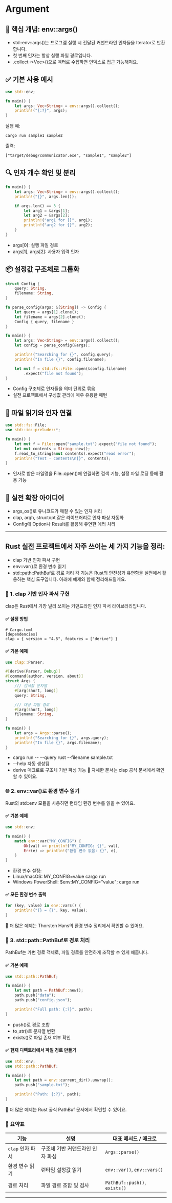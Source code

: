 # Argument

## 🧠 핵심 개념: env::args()
- std::env::args()는 프로그램 실행 시 전달된 커맨드라인 인자들을 Iterator로 반환합니다.
- 첫 번째 인자는 항상 실행 파일 경로입니다.
- .collect::<Vec<String>>()으로 벡터로 수집하면 인덱스로 접근 가능해져요.

## ✅ 기본 사용 예시
```rust
use std::env;

fn main() {
    let args: Vec<String> = env::args().collect();
    println!("{:?}", args);
}
```


실행 예:
```
cargo run sample1 sample2
```

출력:
```
["target/debug/communicator.exe", "sample1", "sample2"]
```


## 🔍 인자 개수 확인 및 분리
```rust
fn main() {
    let args: Vec<String> = env::args().collect();
    println!("{}", args.len());

    if args.len() == 3 {
        let arg1 = &args[1];
        let arg2 = &args[2];
        println!("arg1 for {}", arg1);
        println!("arg2 for {}", arg2);
    }
}
```

- args[0]: 실행 파일 경로
- args[1], args[2]: 사용자 입력 인자

## 📦 설정값 구조체로 그룹화
```rust
struct Config {
    query: String,
    filename: String,
}

fn parse_config(args: &[String]) -> Config {
    let query = args[1].clone();
    let filename = args[2].clone();
    Config { query, filename }
}

fn main() {
    let args: Vec<String> = env::args().collect();
    let config = parse_config(&args);

    println!("Searching for {}", config.query);
    println!("In file {}", config.filename);

    let mut f = std::fs::File::open(&config.filename)
        .expect("file not found");
}
```

- Config 구조체로 인자들을 의미 단위로 묶음
- 실전 프로젝트에서 구성값 관리에 매우 유용한 패턴

## 📁 파일 읽기와 인자 연결
```rust
use std::fs::File;
use std::io::prelude::*;

fn main() {
    let mut f = File::open("sample.txt").expect("file not found");
    let mut contents = String::new();
    f.read_to_string(&mut contents).expect("read error");
    println!("Test - contents\n{}", contents);
}
```

- 인자로 받은 파일명을 File::open()에 연결하면 검색 기능, 설정 파일 로딩 등에 활용 가능

## 🧪 실전 확장 아이디어
- args_os()로 유니코드가 깨질 수 있는 인자 처리
- clap, argh, structopt 같은 라이브러리로 인자 파싱 자동화
- Config에 Option<T>나 Result<T>를 활용해 유연한 에러 처리

---

## Rust 실전 프로젝트에서 자주 쓰이는 세 가지 기능을 정리:
- clap 기반 인자 파서 구현
- env::var()로 환경 변수 읽기
- std::path::PathBuf로 경로 처리
각 기능은 Rust의 안전성과 유연함을 실전에서 활용하는 핵심 도구입니다. 아래에 예제와 함께 정리해드릴게요.

### 🧰 1. clap 기반 인자 파서 구현
clap은 Rust에서 가장 널리 쓰이는 커맨드라인 인자 파서 라이브러리입니다.
#### ✅ 설정 방법
```
# Cargo.toml
[dependencies]
clap = { version = "4.5", features = ["derive"] }
```

#### ✅ 기본 예제
```rust
use clap::Parser;

#[derive(Parser, Debug)]
#[command(author, version, about)]
struct Args {
    /// 검색할 문자열
    #[arg(short, long)]
    query: String,

    /// 대상 파일 경로
    #[arg(short, long)]
    filename: String,
}

fn main() {
    let args = Args::parse();
    println!("Searching for {}", args.query);
    println!("In file {}", args.filename);
}
```

- cargo run -- --query rust --filename sample.txt
- --help 자동 생성됨
- derive 매크로로 구조체 기반 파싱 가능
📘 자세한 문서는 clap 공식 문서에서 확인할 수 있어요.

### 🌐 2. env::var()로 환경 변수 읽기
Rust의 std::env 모듈을 사용하면 런타임 환경 변수를 읽을 수 있어요.
#### ✅ 기본 예제
```rust
use std::env;

fn main() {
    match env::var("MY_CONFIG") {
        Ok(val) => println!("MY_CONFIG: {}", val),
        Err(e) => println!("환경 변수 없음: {}", e),
    }
}
```

- 환경 변수 설정:
- Linux/macOS: MY_CONFIG=value cargo run
- Windows PowerShell: $env:MY_CONFIG="value"; cargo run
#### ✅ 모든 환경 변수 출력
```rust
for (key, value) in env::vars() {
    println!("{} = {}", key, value);
}
```

📘 더 많은 예제는 Thorsten Hans의 환경 변수 정리에서 확인할 수 있어요.

### 📁 3. std::path::PathBuf로 경로 처리
PathBuf는 가변 경로 객체로, 파일 경로를 안전하게 조작할 수 있게 해줍니다.
#### ✅ 기본 예제
```rust
use std::path::PathBuf;

fn main() {
    let mut path = PathBuf::new();
    path.push("data");
    path.push("config.json");

    println!("Full path: {:?}", path);
}
```

- push()로 경로 조합
- to_str()로 문자열 변환
- exists()로 파일 존재 여부 확인
#### ✅ 현재 디렉토리에서 파일 경로 만들기
```rust
use std::env;
use std::path::PathBuf;

fn main() {
    let mut path = env::current_dir().unwrap();
    path.push("sample.txt");

    println!("Path: {:?}", path);
}
```

📘 더 많은 예제는 Rust 공식 PathBuf 문서에서 확인할 수 있어요.

### 🧭 요약표
| 기능                  | 설명                                       | 대표 메서드 / 매크로         |
|-----------------------|--------------------------------------------|-------------------------------|
| `clap` 인자 파서      | 구조체 기반 커맨드라인 인자 파싱          | `Args::parse()`               |
| 환경 변수 읽기        | 런타임 설정값 읽기                         | `env::var()`, `env::vars()`   |
| 경로 처리             | 파일 경로 조합 및 검사                     | `PathBuf::push()`, `exists()` |

---




